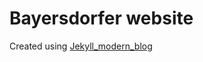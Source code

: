 # Bayersdorfer website

Created using [Jekyll_modern_blog](https://github.com/inded/Jekyll_modern-blog)
